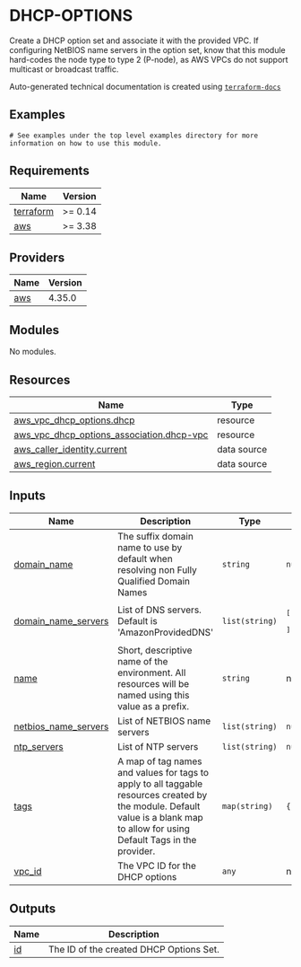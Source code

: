 # DHCP-OPTIONS

Create a DHCP option set and associate it with the provided VPC.  If configuring NetBIOS name servers in the option set,
know that this module hard-codes the node type to type 2 (P-node), as AWS VPCs do not support multicast or broadcast
traffic.
<!-- BEGINNING OF PRE-COMMIT-TERRAFORM DOCS HOOK -->

Auto-generated technical documentation is created using [`terraform-docs`](https://terraform-docs.io/)
## Examples

```hcl
# See examples under the top level examples directory for more information on how to use this module.
```

## Requirements

| Name | Version |
|------|---------|
| <a name="requirement_terraform"></a> [terraform](#requirement\_terraform) | >= 0.14 |
| <a name="requirement_aws"></a> [aws](#requirement\_aws) | >= 3.38 |

## Providers

| Name | Version |
|------|---------|
| <a name="provider_aws"></a> [aws](#provider\_aws) | 4.35.0 |

## Modules

No modules.

## Resources

| Name | Type |
|------|------|
| [aws_vpc_dhcp_options.dhcp](https://registry.terraform.io/providers/hashicorp/aws/latest/docs/resources/vpc_dhcp_options) | resource |
| [aws_vpc_dhcp_options_association.dhcp-vpc](https://registry.terraform.io/providers/hashicorp/aws/latest/docs/resources/vpc_dhcp_options_association) | resource |
| [aws_caller_identity.current](https://registry.terraform.io/providers/hashicorp/aws/latest/docs/data-sources/caller_identity) | data source |
| [aws_region.current](https://registry.terraform.io/providers/hashicorp/aws/latest/docs/data-sources/region) | data source |

## Inputs

| Name | Description | Type | Default | Required |
|------|-------------|------|---------|:--------:|
| <a name="input_domain_name"></a> [domain\_name](#input\_domain\_name) | The suffix domain name to use by default when resolving non Fully Qualified Domain Names | `string` | `null` | no |
| <a name="input_domain_name_servers"></a> [domain\_name\_servers](#input\_domain\_name\_servers) | List of DNS servers. Default is 'AmazonProvidedDNS' | `list(string)` | <pre>[<br>  "AmazonProvidedDNS"<br>]</pre> | no |
| <a name="input_name"></a> [name](#input\_name) | Short, descriptive name of the environment. All resources will be named using this value as a prefix. | `string` | n/a | yes |
| <a name="input_netbios_name_servers"></a> [netbios\_name\_servers](#input\_netbios\_name\_servers) | List of NETBIOS name servers | `list(string)` | `null` | no |
| <a name="input_ntp_servers"></a> [ntp\_servers](#input\_ntp\_servers) | List of NTP servers | `list(string)` | `null` | no |
| <a name="input_tags"></a> [tags](#input\_tags) | A map of tag names and values for tags to apply to all taggable resources created by the module. Default value is a blank map to allow for using Default Tags in the provider. | `map(string)` | `{}` | no |
| <a name="input_vpc_id"></a> [vpc\_id](#input\_vpc\_id) | The VPC ID for the DHCP options | `any` | n/a | yes |

## Outputs

| Name | Description |
|------|-------------|
| <a name="output_id"></a> [id](#output\_id) | The ID of the created DHCP Options Set. |


<!-- END OF PRE-COMMIT-TERRAFORM DOCS HOOK -->
